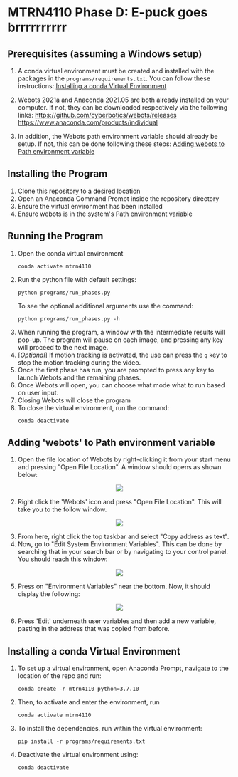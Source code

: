 # MTRN4110 Phase D: E-puck goes brrrrrrrrrr 

## Prerequisites (assuming a Windows setup)
1. A conda virtual environment must be created and installed with the packages in the `programs/requirements.txt`. You can follow these instructions: [Installing a conda Virtual Environment](#installing-a-conda-virtual-environment)

2. Webots 2021a and Anaconda 2021.05 are both already installed on your computer. If not, they can be downloaded respectively via the following links: 
https://github.com/cyberbotics/webots/releases 
https://www.anaconda.com/products/individual

2. In addition, the Webots path environment variable should already be setup. If not, this can be done following these steps: [Adding webots to Path environment variable](#Adding-'webots'-to-Path-environment-variable)

## Installing the Program
1. Clone this repository to a desired location
2. Open an Anaconda Command Prompt inside the repository directory
3. Ensure the virtual environment has been installed
4. Ensure webots is in the system's Path environment variable
## Running the Program
1. Open the conda virtual environment 
    ```
    conda activate mtrn4110
    ```
2. Run the python file with default settings:
    ```
    python programs/run_phases.py
    ```
    To see the optional additional arguments use the command:
    ```
    python programs/run_phases.py -h
    ``` 
3. When running the program, a window with the intermediate results will pop-up. The program will pause on each image, and pressing any key will proceed to the next image.
4. \[*Optional*\] If motion tracking is activated, the use can press the `q` key to stop the motion tracking during the video.
5. Once the first phase has run, you are prompted to press any key to launch Webots and the remaining phases.
6. Once Webots will open, you can choose what mode what to run based on user input. 
7. Closing Webots will close the program
8. To close the virtual environment, run the command:
    ```
    conda deactivate
    ``` 



## Adding 'webots' to Path environment variable
1. Open the file location of Webots by right-clicking it from your start menu and pressing "Open File Location". A window should opens as shown below:
<p align="center">
  <img src="https://user-images.githubusercontent.com/42131486/130306301-08f379ab-6990-4a06-bd60-fc591913e3d9.PNG" />
</p>

2. Right click the 'Webots' icon and press "Open File Location". This will take you to the follow window. 
<p align="center">
  <img src="https://user-images.githubusercontent.com/42131486/130306633-574d8ded-0db1-44c0-902b-07eb91629b29.png" />
</p>

3. From here, right click the top taskbar and select "Copy address as text". 
4. Now, go to "Edit System Environment Variables". This can be done by searching that in your search bar or by navigating to your control panel. You should reach this window: 
<p align="center">
  <img src="https://user-images.githubusercontent.com/42131486/130306848-5fcf68b9-7b93-447b-86d3-d1c603cadd7b.png" />
</p>

5. Press on "Environment Variables" near the bottom. Now, it should display the following:
<p align="center">
  <img src="https://user-images.githubusercontent.com/42131486/130307131-51adc281-1d0a-4140-94e9-3465ee289495.png" />
</p>

6.  Press 'Edit' underneath user variables and then add a new variable, pasting in the address that was copied from before. 


## Installing a conda Virtual Environment

1. To set up a virtual environment, open Anaconda Prompt, navigate to the location of the repo and run:
    ```
    conda create -n mtrn4110 python=3.7.10
    ```

2. Then, to activate and enter the environment, run
    ```
    conda activate mtrn4110
    ```

3. To install the dependencies, run within the virtual environment:
    ```
    pip install -r programs/requirements.txt
    ```
4. Deactivate the virtual environment using:
    ```
    conda deactivate
    ```